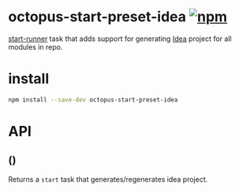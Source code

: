 # octopus-start-preset-idea [![npm](https://img.shields.io/npm/v/npm.svg)](https://www.npmjs.com/package/octopus-start-preset-idea)

[start-runner](https://github.com/start-runner) task that adds support for generating [Idea](https://www.jetbrains.com/idea/) project for all modules in repo.

# install

```bash
npm install --save-dev octopus-start-preset-idea
```

# API

## ()
Returns a `start` task that generates/regenerates idea project.